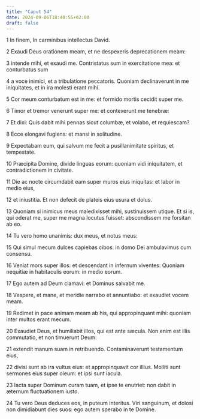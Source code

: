 ```yaml
---
title: "Caput 54"
date: 2024-09-06T18:40:55+02:00
draft: false
---
```




1 In finem, In carminibus intellectus David.

2 Exaudi Deus orationem meam, et ne despexeris deprecationem meam:

3 intende mihi, et exaudi me. Contristatus sum in exercitatione mea: et conturbatus sum

4 a voce inimici, et a tribulatione peccatoris. Quoniam declinaverunt in me iniquitates, et in ira molesti erant mihi.

5 Cor meum conturbatum est in me: et formido mortis cecidit super me.

6 Timor et tremor venerunt super me: et contexerunt me tenebræ:

7 Et dixi: Quis dabit mihi pennas sicut columbæ, et volabo, et requiescam?

8 Ecce elongavi fugiens: et mansi in solitudine.

9 Expectabam eum, qui salvum me fecit a pusillanimitate spiritus, et tempestate.

10 Præcipita Domine, divide linguas eorum: quoniam vidi iniquitatem, et contradictionem in civitate.

11 Die ac nocte circumdabit eam super muros eius iniquitas: et labor in medio eius,

12 et iniustitia. Et non defecit de plateis eius usura et dolus.

13 Quoniam si inimicus meus maledixisset mihi, sustinuissem utique. Et si is, qui oderat me, super me magna locutus fuisset: abscondissem me forsitan ab eo.

14 Tu vero homo unanimis: dux meus, et notus meus:

15 Qui simul mecum dulces capiebas cibos: in domo Dei ambulavimus cum consensu.

16 Veniat mors super illos: et descendant in infernum viventes: Quoniam nequitiæ in habitaculis eorum: in medio eorum.

17 Ego autem ad Deum clamavi: et Dominus salvabit me.

18 Vespere, et mane, et meridie narrabo et annuntiabo: et exaudiet vocem meam.

19 Redimet in pace animam meam ab his, qui appropinquant mihi: quoniam inter multos erant mecum.

20 Exaudiet Deus, et humiliabit illos, qui est ante sæcula. Non enim est illis commutatio, et non timuerunt Deum:

21 extendit manum suam in retribuendo. Contaminaverunt testamentum eius,

22 divisi sunt ab ira vultus eius: et appropinquavit cor illius. Molliti sunt sermones eius super oleum: et ipsi sunt iacula.

23 Iacta super Dominum curam tuam, et ipse te enutriet: non dabit in æternum fluctuationem iusto.

24 Tu vero Deus deduces eos, in puteum interitus. Viri sanguinum, et dolosi non dimidiabunt dies suos: ego autem sperabo in te Domine.

